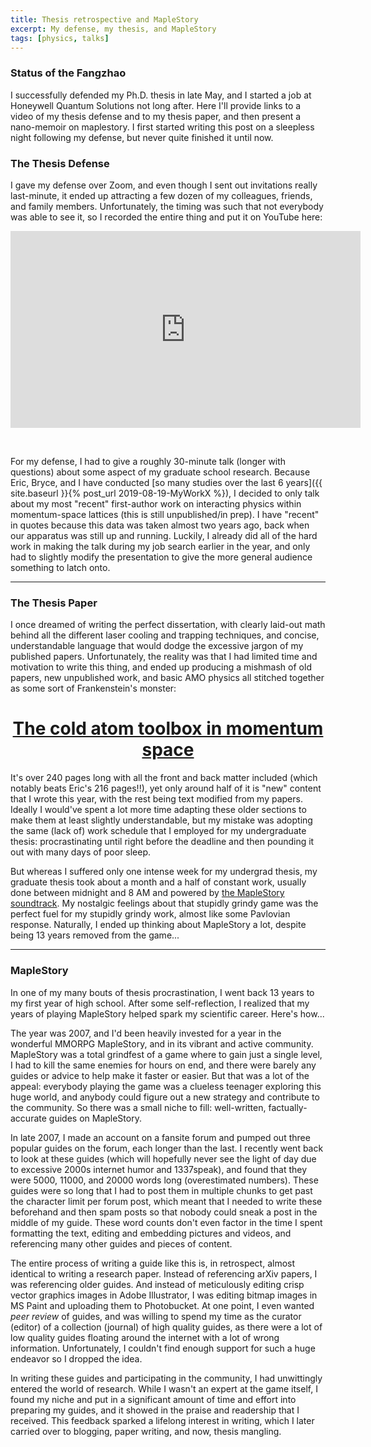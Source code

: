 ```yaml
---
title: Thesis retrospective and MapleStory
excerpt: My defense, my thesis, and MapleStory
tags: [physics, talks]
---
```


### Status of the Fangzhao

I successfully defended my Ph.D. thesis in late May, and I started a job at Honeywell Quantum Solutions not long after. Here I'll provide links to a video of my thesis defense and to my thesis paper, and then present a nano-memoir on maplestory. I first started writing this post on a sleepless night following my defense, but never quite finished it until now.

### The Thesis Defense

I gave my defense over Zoom, and even though I sent out invitations really last-minute, it ended up attracting a few dozen of my colleagues, friends, and family members. Unfortunately, the timing was such that not everybody was able to see it, so I recorded the entire thing and put it on YouTube here:

<iframe width="560" height="315" src="https://www.youtube.com/embed/8sBW7nDgJsc" frameborder="0" allow="accelerometer; autoplay; encrypted-media; gyroscope; picture-in-picture" allowfullscreen></iframe>

&nbsp;

For my defense, I had to give a roughly 30-minute talk (longer with questions) about some aspect of my graduate school research. Because Eric, Bryce, and I have conducted [so many studies over the last 6 years]({{ site.baseurl }}{% post_url 2019-08-19-MyWorkX %}), I decided to only talk about my most "recent" first-author work on interacting physics within momentum-space lattices (this is still unpublished/in prep). I have "recent" in quotes because this data was taken almost two years ago, back when our apparatus was still up and running. Luckily, I already did all of the hard work in making the talk during my job search earlier in the year, and only had to slightly modify the presentation to give the more general audience something to latch onto.

---

### The Thesis Paper

I once dreamed of writing the perfect dissertation, with clearly laid-out math behind all the different laser cooling and trapping techniques, and concise, understandable language that would dodge the excessive jargon of my published papers. Unfortunately, the reality was that I had limited time and motivation to write this thing, and ended up producing a mishmash of old papers, new unpublished work, and basic AMO physics all stitched together as some sort of Frankenstein's monster:

# [**<center>The cold atom toolbox in momentum space</center>**](http://hdl.handle.net/2142/108417)

It's over 240 pages long with all the front and back matter included (which notably beats Eric's 216 pages!!), yet only around half of it is "new" content that I wrote this year, with the rest being text modified from my papers. Ideally I would've spent a lot more time adapting these older sections to make them at least slightly understandable, but my mistake was adopting the same (lack of) work schedule that I employed for my undergraduate thesis: procrastinating until right before the deadline and then pounding it out with many days of poor sleep.

But whereas I suffered only one intense week for my undergrad thesis, my graduate thesis took about a month and a half of constant work, usually done between midnight and 8 AM and powered by [the MapleStory soundtrack](https://www.youtube.com/watch?v=jjgZhoy7BIo). My nostalgic feelings about that stupidly grindy game was the perfect fuel for my stupidly grindy work, almost like some Pavlovian response. Naturally, I ended up thinking about MapleStory a lot, despite being 13 years removed from the game...

---

### MapleStory

In one of my many bouts of thesis procrastination, I went back 13 years to my first year of high school. After some self-reflection, I realized that my years of playing MapleStory helped spark my scientific career. Here's how...

The year was 2007, and I'd been heavily invested for a year in the wonderful MMORPG MapleStory, and in its vibrant and active community. MapleStory was a total grindfest of a game where to gain just a single level, I had to kill the same enemies for hours on end, and there were barely any guides or advice to help make it faster or easier. But that was a lot of the appeal: everybody playing the game was a clueless teenager exploring this huge world, and anybody could figure out a new strategy and contribute to the community. So there was a small niche to fill: well-written, factually-accurate guides on MapleStory.

In late 2007, I made an account on a fansite forum and pumped out three popular guides on the forum, each longer than the last. I recently went back to look at these guides (which will hopefully never see the light of day due to excessive 2000s internet humor and 1337speak), and found that they were 5000, 11000, and 20000 words long (overestimated numbers). These guides were so long that I had to post them in multiple chunks to get past the character limit per forum post, which meant that I needed to write these beforehand and then spam posts so that nobody could sneak a post in the middle of my guide. These word counts don't even factor in the time I spent formatting the text, editing and embedding pictures and videos, and referencing many other guides and pieces of content.

The entire process of writing a guide like this is, in retrospect, almost identical to writing a research paper. Instead of referencing arXiv papers, I was referencing older guides. And instead of meticulously editing crisp vector graphics images in Adobe Illustrator, I was editing bitmap images in MS Paint and uploading them to Photobucket. At one point, I even wanted *peer review* of guides, and was willing to spend my time as the curator (editor) of a collection (journal) of high quality guides, as there were a lot of low quality guides floating around the internet with a lot of wrong information. Unfortunately, I couldn't find enough support for such a huge endeavor so I dropped the idea.

In writing these guides and participating in the community, I had unwittingly entered the world of research. While I wasn't an expert at the game itself, I found my niche and put in a significant amount of time and effort into preparing my guides, and it showed in the praise and readership that I received. This feedback sparked a lifelong interest in writing, which I later carried over to blogging, paper writing, and now, thesis mangling.
